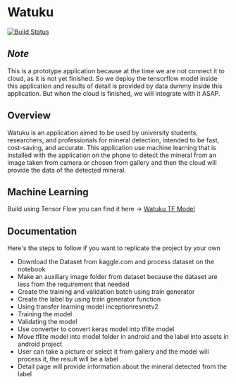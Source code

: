 # Watuku

[![Build Status](https://img.shields.io/badge/platform-Android-green.svg)](http://developer.android.com/index.html)

## _Note_
This is a prototype application because at the time we are not connect it to cloud, as it is not yet finished. So we deploy the tensorflow model inside this application and results of detail is provided by data dummy inside this application. But when the cloud is finished, we will integrate with it ASAP.

## Overview
Watuku is an application aimed to be used by university students, researchers, and professionals for mineral detection, intended to be fast, cost-saving, and accurate. This application use machine learning that is installed with the application on the phone to detect the mineral from an image taken from camera or chosen from gallery and then the cloud will provide the data of the detected mineral.

## Machine Learning
Build using Tensor Flow you can find it here -> [Watuku TF Model](https://github.com/ezoizy/Mineral_Model)

## Documentation
Here's the steps to follow if you want to replicate the project by your own
- Download the Dataset from kaggle.com and process dataset on the notebook
- Make an auxiliary image folder from dataset because the dataset are less from the requirement that needed
- Create the training and validation batch using train generator
- Create the label by using train generator function
- Using transfer learning model inceptionresnetv2 
- Training the model
- Validating the model
- Use converter to convert keras model into tflite model
- Move tflite model into model folder in android and the label into assets in android project
- User can take a picture or select it from gallery and the model will process it, the result will be a label
- Detail page will provide information about the mineral detected from the label
